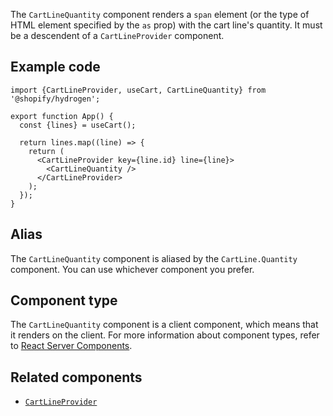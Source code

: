 <!-- This file is generated from source code in the Shopify/hydrogen repo. Edit the files in /packages/hydrogen/src/components/CartLineQuantity and run 'yarn generate-docs' at the root of this repo. For more information, refer to https://github.com/Shopify/shopify-dev/blob/main/content/internal/operations/hydrogen-reference-docs.md. -->

The `CartLineQuantity` component renders a `span` element (or the type of HTML element
specified by the `as` prop) with the cart line's quantity. It must be a descendent of a `CartLineProvider` component.

## Example code

```tsx
import {CartLineProvider, useCart, CartLineQuantity} from '@shopify/hydrogen';

export function App() {
  const {lines} = useCart();

  return lines.map((line) => {
    return (
      <CartLineProvider key={line.id} line={line}>
        <CartLineQuantity />
      </CartLineProvider>
    );
  });
}
```

## Alias

The `CartLineQuantity` component is aliased by the `CartLine.Quantity` component. You can use whichever component you prefer.

## Component type

The `CartLineQuantity` component is a client component, which means that it renders on the client. For more information about component types, refer to [React Server Components](/custom-storefronts/hydrogen/framework/react-server-components).

## Related components

- [`CartLineProvider`](/api/hydrogen/components/cart/cartlineprovider)
